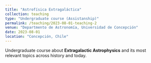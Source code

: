 ```yaml
---
title: "Astrofísica Extragaláctica"
collection: teaching
type: "Undergraduate course (Assistanship)"
permalink: /teaching/2023-08-01-teaching-2
venue: "Departmento de Astronomía, Universidad de Concepción"
date: 2023-08-01
location: "Concepción, Chile"
---
```


Undergraduate course about **Extragalactic Astrophysics** and its most relevant topics across history and today.